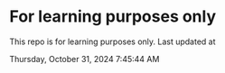 # For learning purposes only
This repo is for learning purposes only.
Last updated at

Thursday, October 31, 2024 7:45:44 AM

